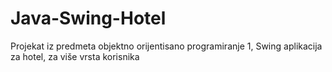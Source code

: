# Java-Swing-Hotel
Projekat iz predmeta objektno orijentisano programiranje 1, Swing aplikacija za hotel, za više vrsta korisnika
